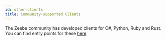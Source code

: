 ```yaml
---
id: other-clients
title: Community-supported Clients
---
```


The Zeebe community has developed clients for C#, Python, Ruby and Rust. You can find entry points for these [here](https://docs.zeebe.io/clients/other-clients).
